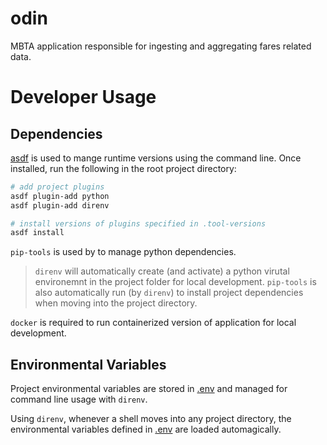 # odin

MBTA application responsible for ingesting and aggregating fares related data. 

# Developer Usage

## Dependencies

[asdf](https://asdf-vm.com/) is used to mange runtime versions using the command line. Once installed, run the following in the root project directory:

```sh
# add project plugins
asdf plugin-add python
asdf plugin-add direnv

# install versions of plugins specified in .tool-versions
asdf install
```

`pip-tools` is used by to manage python dependencies. 

> `direnv` will automatically create (and activate) a python virutal environemnt in the project folder for local development. `pip-tools` is also automatically run (by `direnv`) to install project dependencies when moving into the project directory.

`docker` is required to run containerized version of application for local development.

## Environmental Variables

Project environmental variables are stored in [.env](.env) and managed for command line usage with `direnv`.

Using `direnv`, whenever a shell moves into any project directory, the environmental variables defined in [.env](.env) are loaded automagically. 
